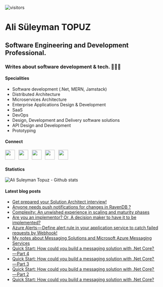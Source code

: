 ![visitors](https://img.shields.io/badge/dynamic/json?color=informational&label=visitor%20count&query=value&url=https%3A%2F%2Fapi.countapi.xyz%2Fhit%2Falisuleymantopuz.alisuleymantopuz%2Freadme)

#   Ali Süleyman TOPUZ
##  Software Engineering and Development Professional.
### Writes about software development & tech. 📍🇹🇷

#### Specialities

- Software development (.Net, MERN, Jamstack)
- Distributed Architecture
- Microservices Architecture
- Enterprise Applications Design & Development
- SaaS
- DevOps
- Design, Development and Delivery software solutions
- API Design and Development
- Prototyping

#### Connect

<a href="https://github.com/alisuleymantopuz"><img src="https://cdn.jsdelivr.net/npm/simple-icons@v3/icons/github.svg" width="32px" /></a> &nbsp; <a href="https://www.instagram.com/topuzas"><img src="https://cdn.jsdelivr.net/npm/simple-icons@v3/icons/instagram.svg" width="32px" /></a> &nbsp; <a href="https://www.linkedin.com/in/alisuleymantopuz"><img src="https://cdn.jsdelivr.net/npm/simple-icons@v3/icons/linkedin.svg" width="32px" /></a> &nbsp; <a href="https://medium.com/@topuzas"><img src="https://cdn.jsdelivr.net/npm/simple-icons@v3/icons/medium.svg" width="32px" /></a> &nbsp; <a href="mailto:alisuleymantopuz@gmail.com"><img src="https://cdn.jsdelivr.net/npm/simple-icons@v3/icons/gmail.svg" width="32px" /></a>

#### Statistics

<img align="center" alt="Ali Suleyman Topuz - Github stats" src="https://github-readme-stats.vercel.app/api?username=alisuleymantopuz&show_icons=true&hide_border=true&theme=transparent"/>


#### Latest blog posts

<!-- BLOG-POST-LIST:START -->
- [Get prepared your Solution Architect interview!](https://topuzas.medium.com/get-prepared-your-solution-architect-interview-22e7180c50bc?source=rss-8f0134a6aa62------2)
- [Anyone needs push notifications for changes in RavenDB ?](https://topuzas.medium.com/anyone-needs-push-notifications-for-changes-in-ravendb-87f466de0696?source=rss-8f0134a6aa62------2)
- [Complexity: An unwished experience in scaling and maturity phases](https://topuzas.medium.com/complexity-an-unwished-experience-in-scaling-and-maturity-phases-3302fddc09fd?source=rss-8f0134a6aa62------2)
- [Are you an implementor? Or, A decision maker to have it to be implemented?](https://medium.com/c-sharp-progarmming/are-you-an-implementor-or-a-decision-maker-to-have-it-to-be-implemented-4e23d4684bf8?source=rss-8f0134a6aa62------2)
- [Azure Alerts — Define alert rule in your application service to catch failed requests by Webhook!](https://medium.com/c-sharp-progarmming/azure-alerts-define-alert-rule-in-your-application-service-to-catch-failed-requests-by-webhook-ad987bda1188?source=rss-8f0134a6aa62------2)
- [My notes about Messaging Solutions and Microsoft Azure Messaging Services](https://medium.com/c-sharp-progarmming/my-notes-about-messaging-solutions-and-microsoft-azure-messaging-services-1d2d55e6d2dd?source=rss-8f0134a6aa62------2)
- [Quick Start: How could you build a messaging solution with .Net Core? — Part 4](https://topuzas.medium.com/quick-start-how-could-you-build-a-messaging-solution-with-net-core-part-4-3e3cf92baa82?source=rss-8f0134a6aa62------2)
- [Quick Start: How could you build a messaging solution with .Net Core? — Part 3](https://topuzas.medium.com/quick-start-how-could-you-build-a-messaging-solution-with-net-core-part-3-4ddb3a1cbda9?source=rss-8f0134a6aa62------2)
- [Quick Start: How could you build a messaging solution with .Net Core? — Part 2](https://topuzas.medium.com/quick-start-how-could-you-build-a-messaging-solution-with-net-core-part-2-b2e047df3565?source=rss-8f0134a6aa62------2)
- [Quick Start: How could you build a messaging solution with .Net Core?](https://medium.com/c-sharp-progarmming/quick-start-how-could-you-build-a-messaging-solution-with-net-core-b5f8253f31ea?source=rss-8f0134a6aa62------2)
<!-- BLOG-POST-LIST:END -->

